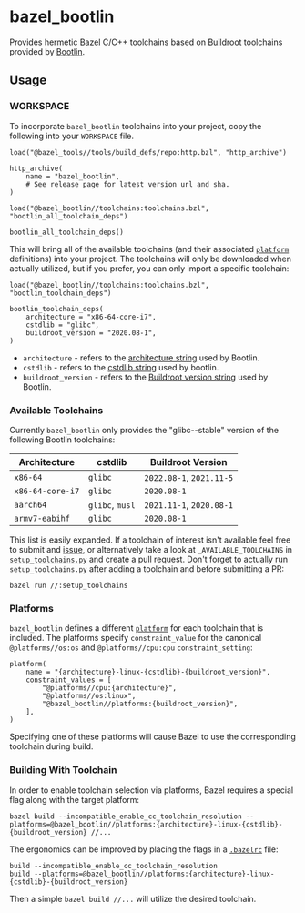 # bazel_bootlin

Provides hermetic [Bazel](https://bazel.build/) C/C++ toolchains based on
[Buildroot](https://buildroot.org/) toolchains provided by
[Bootlin](https://toolchains.bootlin.com/).

## Usage

### WORKSPACE

To incorporate `bazel_bootlin` toolchains into your project, copy the following into your
`WORKSPACE` file.

```Starlark
load("@bazel_tools//tools/build_defs/repo:http.bzl", "http_archive")

http_archive(
    name = "bazel_bootlin",
    # See release page for latest version url and sha.
)

load("@bazel_bootlin//toolchains:toolchains.bzl", "bootlin_all_toolchain_deps")

bootlin_all_toolchain_deps()
```

This will bring all of the available toolchains (and their associated
[`platform`](https://bazel.build/docs/platforms) definitions) into your project.  The toolchains will
only be downloaded when actually utilized, but if you prefer, you can only import a specific
toolchain:

```Starlark
load("@bazel_bootlin//toolchains:toolchains.bzl", "bootlin_toolchain_deps")

bootlin_toolchain_deps(
    architecture = "x86-64-core-i7",
    cstdlib = "glibc",
    buildroot_version = "2020.08-1",
)
```

* `architecture` - refers to the [architecture
  string](https://toolchains.bootlin.com/toolchains.html) used by Bootlin.
* `cstdlib` - refers to the [cstdlib string](https://toolchains.bootlin.com/releases_x86-64-core-i7.html#:~:text=64%2Dcore%2Di7%2D%2D-,glibc%2D%2Dstable,-%2D2022.08%2D1%20Download) used by bootlin.
* `buildroot_version` - refers to the [Buildroot version
  string](https://toolchains.bootlin.com/releases_x86-64-core-i7.html#:~:text=i7%2D%2Dglibc%2D%2Dstable%2D-,2021.11%2D1,-Download%20sha256)
used by Bootlin.

### Available Toolchains

Currently `bazel_bootlin` only provides the "glibc--stable" version of the following Bootlin
toolchains:

| Architecture | cstdlib | Buildroot Version |
| --- | --- | --- |
| `x86-64` | `glibc` | `2022.08-1`, `2021.11-5` |
| `x86-64-core-i7` |`glibc` | `2020.08-1` |
| `aarch64` | `glibc`, `musl` | `2021.11-1`, `2020.08-1` |
| `armv7-eabihf` | `glibc` | `2020.08-1` |

This list is easily expanded.  If a toolchain of interest isn't available feel free to submit and
[issue](https://github.com/agoessling/bazel_bootlin/issues), or alternatively take a look at
`_AVAILABLE_TOOLCHAINS` in [`setup_toolchains.py`](setup_toolchains.py) and create a pull request.
Don't forget to actually run `setup_toolchains.py` after adding a toolchain and before submitting a
PR:

```Shell
bazel run //:setup_toolchains
```

### Platforms

`bazel_bootlin` defines a different [`platform`](https://bazel.build/docs/platforms) for each
toolchain that is included.  The platforms specify `constraint_value` for the canonical
`@platforms//os:os` and `@platforms//cpu:cpu` `constraint_setting`:

```Starlark
platform(
    name = "{architecture}-linux-{cstdlib}-{buildroot_version}",
    constraint_values = [
        "@platforms//cpu:{architecture}",
        "@platforms//os:linux",
        "@bazel_bootlin//platforms:{buildroot_version}",
    ],
)
```

Specifying one of these platforms will cause Bazel to use the corresponding toolchain during build.

### Building With Toolchain

In order to enable toolchain selection via platforms, Bazel requires a special flag along with the
target platform:

```Shell
bazel build --incompatible_enable_cc_toolchain_resolution --platforms=@bazel_bootlin//platforms:{architecture}-linux-{cstdlib}-{buildroot_version} //...
```

The ergonomics can be improved by placing the flags in a
[`.bazelrc`](https://bazel.build/docs/bazelrc) file:

```Shell
build --incompatible_enable_cc_toolchain_resolution
build --platforms=@bazel_bootlin//platforms:{architecture}-linux-{cstdlib}-{buildroot_version}
```

Then a simple `bazel build //...` will utilize the desired toolchain.
